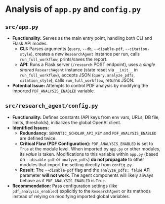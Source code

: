 # Analysis of `app.py` and `config.py`

## `src/app.py`

*   **Functionality:** Serves as the main entry point, handling both CLI and Flask API modes.
    *   **CLI:** Parses arguments (`query`, `--db`, `--disable-pdf`, `--citation-style`), creates a *new* `ResearchAgent` instance per run, calls `run_full_workflow`, prints/saves the report.
    *   **API:** Runs a Flask server (`/research` POST endpoint), uses a *single shared* `ResearchAgent` instance (state reset via `__init__` in `run_full_workflow`), accepts JSON (`query`, `analyze_pdfs`, `citation_style`), calls `run_full_workflow`, returns JSON.
*   **Potential Issue:** Attempts to control PDF analysis by modifying the imported `PDF_ANALYSIS_ENABLED` variable.

## `src/research_agent/config.py`

*   **Functionality:** Defines constants (API keys from env vars, URLs, DB file, limits, thresholds), initializes the global OpenAI client.
*   **Identified Issues:**
    *   **Redundancy:** `SEMANTIC_SCHOLAR_API_KEY` and `PDF_ANALYSIS_ENABLED` are defined twice.
    *   **Critical Flaw (PDF Configuration):** `PDF_ANALYSIS_ENABLED` is set to `True` at the module level. When imported by `app.py` or other modules, its *value* is taken. Modifications to this variable within `app.py` (based on `--disable-pdf` or `analyze_pdfs`) **do not propagate** to other modules that import the setting directly from `config.py`.
    *   **Result:** The `--disable-pdf` flag and the `analyze_pdfs: false` API parameter **will not work**. The agent components will likely always behave as if `PDF_ANALYSIS_ENABLED` is `True`.
*   **Recommendation:** Pass configuration settings (like `pdf_analysis_enabled`) explicitly to the `ResearchAgent` or its methods instead of relying on modifying imported global variables.

